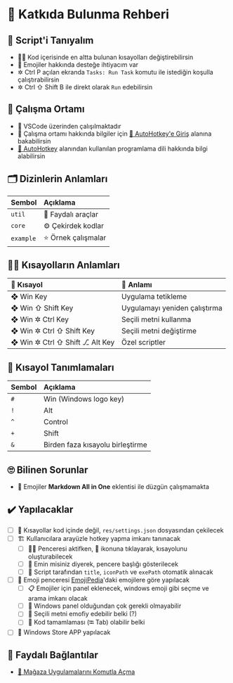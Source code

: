# 💖 Katkıda Bulunma Rehberi

## 🔰 Script'i Tanıyalım

* 👨‍🔧 Kod içerisinde en altta bulunan kısayolları değiştirebilirsin
* 🤝 Emojiler hakkında desteğe ihtiyacım var
* ✲ Ctrl P açılan ekranda `Tasks: Run Task` komutu ile istediğin koşulla çalıştırabilirsin
* ✲ Ctrl ⇧ Shift B ile direkt olarak `Run` edebilirsin

## 💒 Çalışma Ortamı

* 🌃 VSCode üzerinden çalışılmaktadır
* 🔸 Çalışma ortamı hakkında bilgiler için [🔰 AutoHotkey'e Giriş](https://windows.yemreak.com/autohotkey/giris) alanına bakabilirsin
* [💫 AutoHotkey](https://windows.yemreak.com/autohotkey) alanından kullanılan programlama dili hakkında bilgi alabilirsin

## 🗂️ Dizinlerin Anlamları

| Sembol | Açıklama |
| :--- | :--- |
| `util` | 🧰 Faydalı araçlar |
| `core` | ⚙️ Çekirdek kodlar |
| `example` | ⭐ Örnek çalışmalar |

## 💁‍♂️ Kısayolların Anlamları

| 💞 Kısayol | 📝 Anlamı |
| :--- | :--- |
| ❖ Win Key | Uygulama tetikleme |
| ❖ Win ⇧ Shift Key | Uygulamayı yeniden çalıştırma |
| ❖ Win ✲ Ctrl Key | Seçili metni kullanma |
| ❖ Win ✲ Ctrl ⇧ Shift Key | Seçili metni değiştirme |
| ❖ Win ✲ Ctrl ⇧ Shift ⎇ Alt Key | Özel scriptler |

## 🍍 Kısayol Tanımlamaları

| Sembol | Açıklama |
| :--- | :--- |
| `#` | Win \(Windows logo key\) |
| `!` | Alt |
| `^` | Control |
| `+` | Shift |
| `&` | Birden faza kısayolu birleştirme |

## 🙄 Bilinen Sorunlar

* 🐛 Emojiler **Markdown All in One** eklentisi ile düzgün çalışmamakta

## ✔️ Yapılacaklar

* [ ] 📃 Kısayollar kod içinde değil, `res/settings.json` dosyasından çekilecek
* [ ] 🏗️ Kullanıcılara arayüzle hotkey yapma imkanı tanınacak
  * [ ] 👷‍♂️ Penceresi aktifken, 🌱 ikonuna tıklayarak, kısayolunu oluşturabilecek
  * [ ] 💬 Emin misiniz diyerek, pencere başlığı gösterilecek
  * [ ] 💞 Script tarafından `title`, `iconPath` ve `exePath` otomatik alınacak
* [ ] 💖 Emoji penceresi [EmojiPedia](https://emojipedia.org/)'daki emojilere göre yapılacak
  * [ ] 📋 Emojiler için panel eklenecek, windows emoji gibi seçme ve arama imkanı olacak
  * [ ] 🤔 Windows panel olduğundan çok gerekli olmayabilir
  * [ ] 💭 Seçili metni emofiy edebilir belki \(?\)
  * [ ] 🤖 Kod tamamlaması \(⭾ Tab\) olabilir belki
* [ ] 👜 Windows Store APP yapılacak

## 🔗 Faydalı Bağlantılar

* [👜 Mağaza Uygulamalarını Komutla Açma](https://windows.yemreak.com/gelistirici-notlarim/magaza-uygulamlarini-komutla-acma)

